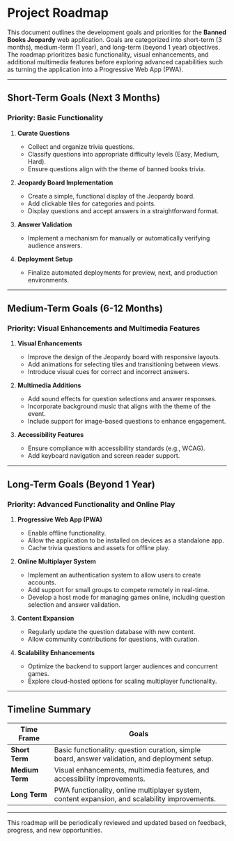 # Project Roadmap

This document outlines the development goals and priorities for the **Banned Books Jeopardy** web application. Goals are categorized into short-term (3 months), medium-term (1 year), and long-term (beyond 1 year) objectives. The roadmap prioritizes basic functionality, visual enhancements, and additional multimedia features before exploring advanced capabilities such as turning the application into a Progressive Web App (PWA).

---

## Short-Term Goals (Next 3 Months)

### Priority: Basic Functionality

1. **Curate Questions**

   - Collect and organize trivia questions.
   - Classify questions into appropriate difficulty levels (Easy, Medium, Hard).
   - Ensure questions align with the theme of banned books trivia.

2. **Jeopardy Board Implementation**

   - Create a simple, functional display of the Jeopardy board.
   - Add clickable tiles for categories and points.
   - Display questions and accept answers in a straightforward format.

3. **Answer Validation**

   - Implement a mechanism for manually or automatically verifying audience answers.

4. **Deployment Setup**

   - Finalize automated deployments for preview, next, and production environments.

---

## Medium-Term Goals (6-12 Months)

### Priority: Visual Enhancements and Multimedia Features

1. **Visual Enhancements**

   - Improve the design of the Jeopardy board with responsive layouts.
   - Add animations for selecting tiles and transitioning between views.
   - Introduce visual cues for correct and incorrect answers.

2. **Multimedia Additions**

   - Add sound effects for question selections and answer responses.
   - Incorporate background music that aligns with the theme of the event.
   - Include support for image-based questions to enhance engagement.

3. **Accessibility Features**
   - Ensure compliance with accessibility standards (e.g., WCAG).
   - Add keyboard navigation and screen reader support.

---

## Long-Term Goals (Beyond 1 Year)

### Priority: Advanced Functionality and Online Play

1. **Progressive Web App (PWA)**

   - Enable offline functionality.
   - Allow the application to be installed on devices as a standalone app.
   - Cache trivia questions and assets for offline play.

2. **Online Multiplayer System**

   - Implement an authentication system to allow users to create accounts.
   - Add support for small groups to compete remotely in real-time.
   - Develop a host mode for managing games online, including question selection and answer validation.

3. **Content Expansion**

   - Regularly update the question database with new content.
   - Allow community contributions for questions, with curation.

4. **Scalability Enhancements**
   - Optimize the backend to support larger audiences and concurrent games.
   - Explore cloud-hosted options for scaling multiplayer functionality.

---

## Timeline Summary

| Time Frame      | Goals                                                                                          |
| --------------- | ---------------------------------------------------------------------------------------------- |
| **Short Term**  | Basic functionality: question curation, simple board, answer validation, and deployment setup. |
| **Medium Term** | Visual enhancements, multimedia features, and accessibility improvements.                      |
| **Long Term**   | PWA functionality, online multiplayer system, content expansion, and scalability improvements. |

---

This roadmap will be periodically reviewed and updated based on feedback, progress, and new opportunities.
